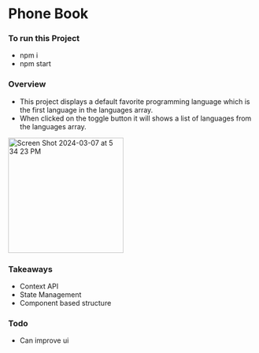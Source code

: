# Phone Book
### To run this Project
- npm i
- npm start

### Overview
- This project displays a default favorite programming language which is the first language in the languages array.
- When clicked on the toggle button it will shows a list of languages from the languages array.
<img width="234" alt="Screen Shot 2024-03-07 at 5 34 23 PM" src="https://github.com/knamana/React-Exercises/assets/125932021/4b89a92d-99a7-4686-a74f-5232d76c0650">


### Takeaways
- Context API
- State Management
- Component based structure

### Todo
- Can improve ui

